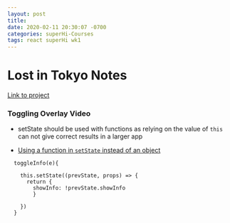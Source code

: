 ```yaml
---
layout: post
title:
date: 2020-02-11 20:30:07 -0700
categories: superHi-Courses
tags: react superHi wk1
---
```


# Lost in Tokyo Notes

[Link to project](https://github.com/leannethng/Lost-in-Tokyo)

### Toggling Overlay Video

- setState should be used with functions as relying on the value of `this` can not give correct results in a larger app

- [Using a function in `setState` instead of an object](https://medium.com/@wisecobbler/using-a-function-in-setstate-instead-of-an-object-1f5cfd6e55d1)

```
  toggleInfo(e){

    this.setState((prevState, props) => {
      return {
        showInfo: !prevState.showInfo
        }

    })
  }
```
